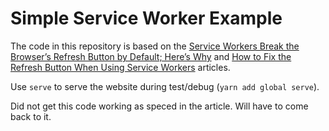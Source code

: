# Simple Service Worker Example

The code in this repository is based on the
[Service Workers Break the Browser’s Refresh Button by Default; Here’s Why](https://redfin.engineering/service-workers-break-the-browsers-refresh-button-by-default-here-s-why-56f9417694)
and
[How to Fix the Refresh Button When Using Service Workers](https://redfin.engineering/how-to-fix-the-refresh-button-when-using-service-workers-a8e27af6df68)
articles.

Use `serve` to serve the website during test/debug
(`yarn add global serve`).

Did not get this code working as speced in the article.
Will have to come back to it.
